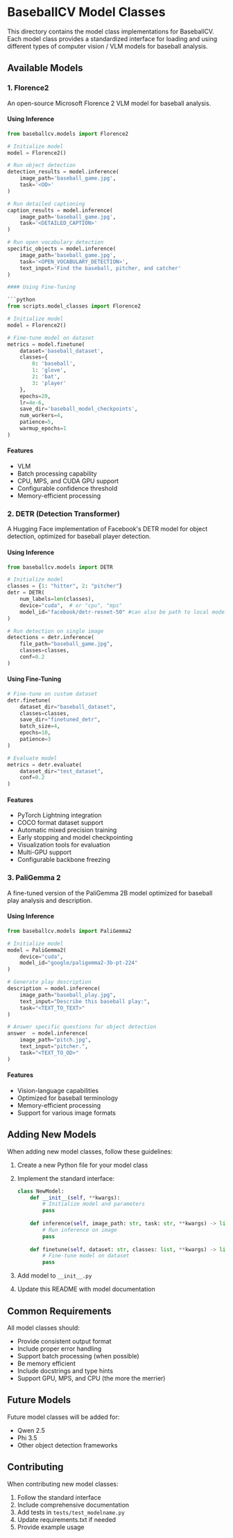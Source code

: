 # BaseballCV Model Classes

This directory contains the model class implementations for BaseballCV. Each model class provides a standardized interface for loading and using different types of computer vision / VLM models for baseball analysis.

## Available Models

### 1. Florence2
An open-source Microsoft Florence 2 VLM model for baseball analysis.

#### Using Inference

```python
from baseballcv.models import Florence2

# Initialize model
model = Florence2()

# Run object detection
detection_results = model.inference(
    image_path='baseball_game.jpg', 
    task='<OD>' 
)

# Run detailed captioning
caption_results = model.inference(
    image_path='baseball_game.jpg',
    task='<DETAILED_CAPTION>'  
)

# Run open vocabulary detection
specific_objects = model.inference(
    image_path='baseball_game.jpg',
    task='<OPEN_VOCABULARY_DETECTION>',
    text_input='Find the baseball, pitcher, and catcher' 
)

#### Using Fine-Tuning

```python
from scripts.model_classes import Florence2

# Initialize model
model = Florence2()

# Fine-tune model on dataset
metrics = model.finetune(
    dataset='baseball_dataset',
    classes={
        0: 'baseball',
        1: 'glove',
        2: 'bat',
        3: 'player'
    },
    epochs=20,
    lr=4e-6,
    save_dir='baseball_model_checkpoints',
    num_workers=4,
    patience=5,
    warmup_epochs=1
)
```

#### Features
- VLM
- Batch processing capability
- CPU, MPS, and CUDA GPU support
- Configurable confidence threshold
- Memory-efficient processing

### 2. DETR (Detection Transformer)
A Hugging Face implementation of Facebook's DETR model for object detection, optimized for baseball player detection.

#### Using Inference
```python
from baseballcv.models import DETR

# Initialize model
classes = {1: "hitter", 2: "pitcher"}
detr = DETR(
    num_labels=len(classes),
    device="cuda",  # or "cpu", "mps"
    model_id="facebook/detr-resnet-50" #can also be path to local model or other HF DETR model
)

# Run detection on single image
detections = detr.inference(
    file_path="baseball_game.jpg",
    classes=classes,
    conf=0.2
)

```

#### Using Fine-Tuning
```python
# Fine-tune on custom dataset
detr.finetune(
    dataset_dir="baseball_dataset",
    classes=classes,
    save_dir="finetuned_detr",
    batch_size=4,
    epochs=10,
    patience=3
)

# Evaluate model
metrics = detr.evaluate(
    dataset_dir="test_dataset",
    conf=0.2
)
```

#### Features
- PyTorch Lightning integration
- COCO format dataset support
- Automatic mixed precision training
- Early stopping and model checkpointing
- Visualization tools for evaluation
- Multi-GPU support
- Configurable backbone freezing

### 3. PaliGemma 2
A fine-tuned version of the PaliGemma 2B model optimized for baseball play analysis and description.

#### Using Inference
```python
from baseballcv.models import PaliGemma2

# Initialize model
model = PaliGemma2(
    device="cuda",
    model_id="google/paligemma2-3b-pt-224"
)

# Generate play description
description = model.inference(
    image_path="baseball_play.jpg",
    text_input="Describe this baseball play:",
    task="<TEXT_TO_TEXT>"
)

# Answer specific questions for object detection
answer  = model.inference(
    image_path="pitch.jpg",
    text_input="pitcher.",
    task="<TEXT_TO_OD>"
)

```

#### Features
- Vision-language capabilities
- Optimized for baseball terminology
- Memory-efficient processing
- Support for various image formats

## Adding New Models

When adding new model classes, follow these guidelines:

1. Create a new Python file for your model class
2. Implement the standard interface:
   ```python
   class NewModel:
       def __init__(self, **kwargs):
           # Initialize model and parameters
           pass
           
       def inference(self, image_path: str, task: str, **kwargs) -> list:
           # Run inference on image
           pass
           
       def finetune(self, dataset: str, classes: list, **kwargs) -> list:
           # Fine-tune model on dataset
           pass
   ```

3. Add model to `__init__.py`
4. Update this README with model documentation

## Common Requirements

All model classes should:
- Provide consistent output format
- Include proper error handling
- Support batch processing (when possible)
- Be memory efficient
- Include docstrings and type hints
- Support GPU, MPS, and CPU (the more the merrier)

## Future Models
Future model classes will be added for:
- Qwen 2.5
- Phi 3.5
- Other object detection frameworks

## Contributing

When contributing new model classes:
1. Follow the standard interface
2. Include comprehensive documentation
3. Add tests in `tests/test_modelname.py`
4. Update requirements.txt if needed
5. Provide example usage
